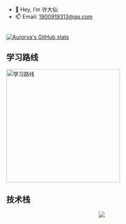 - 👋 Hey, I’m 许大仙
- 📫 Email: 1900919313@qq.com

<br>

<div>
  <a href="https://github.com/Aurorxa">
    <img src="https://github-readme-stats.vercel.app/api?username=Aurorxa&show_icons=true&count_private=true&theme=vue-light&hide_border=true" alt="Aurorxa's GitHub stats" style="zoom:100%;"/>
  </a>
</div>

<h2>学习路线</h2>
<div>
  <a href="https://roadmap.sh">
    <img src="https://roadmap.sh/card/tall/665e6384b998f3b3c7848f5d?variant=light" alt="学习路线" style="zoom:100%;" height="300"/>
  </a>
</div>

<h2>技术栈</h2>
<p align="center">
  <a href="https://skillicons.dev">
    <img src="https://skillicons.dev/icons?i=ansible,docker,elasticsearch,git,github,gitlab,gradle,grafana,graphql,hibernate,idea,vscode,java,kafka,kubernetes,linux,redhat,ubuntu,vim,md,maven,mongodb,mysql,nginx,rabbitmq,rocket,redis,spring,sublime,html,css,javascript,jquery,vue,react,pinia,redux" />
  </a>
</p>

